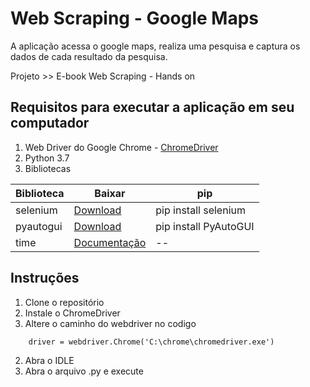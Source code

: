 # Web Scraping - Google Maps

A aplicação acessa o google maps, realiza uma pesquisa e captura os dados de cada resultado da pesquisa.

Projeto >> E-book Web Scraping - Hands on
## Requisitos para executar a aplicação em seu computador
1. Web Driver do Google Chrome - [ChromeDriver](http://chromedriver.chromium.org/downloads)
2. Python 3.7
3. Bibliotecas

Biblioteca    | Baixar        | pip
------------- | ------------- | ---------
selenium      | [Download](https://pypi.org/project/selenium/)                       | pip install selenium
pyautogui     | [Download](https://pyautogui.readthedocs.io/en/latest/install.html)  | pip install PyAutoGUI
time          | [Documentação](https://docs.python.org/3/library/time.html)          | --

## Instruções
1. Clone o repositório
2. Instale o ChromeDriver
3. Altere o caminho do webdriver no codigo
~~~
    driver = webdriver.Chrome('C:\chrome\chromedriver.exe')
~~~
2. Abra o IDLE
3. Abra o arquivo .py e execute
